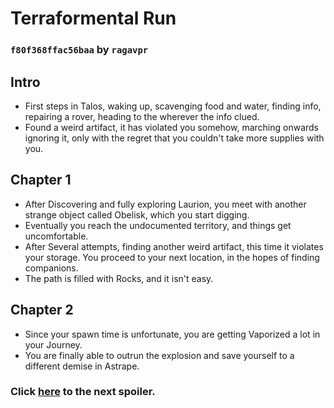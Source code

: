 # Terraformental Run
### `f80f368ffac56baa` by `ragavpr`

## Intro

- First steps in Talos, waking up, scavenging food and water, finding info, repairing a rover, heading to the wherever the info clued.
- Found a weird artifact, it has violated you somehow, marching onwards ignoring it, only with the regret that you couldn't take more supplies with you.

## Chapter 1

- After Discovering and fully exploring Laurion, you meet with another strange object called Obelisk, which you start digging.
- Eventually you reach the undocumented territory, and things get uncomfortable.
- After Several attempts, finding another weird artifact, this time it violates your storage. You proceed to your next location, in the hopes of finding companions.
- The path is filled with Rocks, and it isn't easy.

## Chapter 2

- Since your spawn time is unfortunate, you are getting Vaporized a lot in your Journey.
- You are finally able to outrun the explosion and save yourself to a different demise in Astrape.

### Click [here](https://github.com/ragavpr/terraformental-savebank/tree/2d4a42c8d3c6c9fe) to the next spoiler.